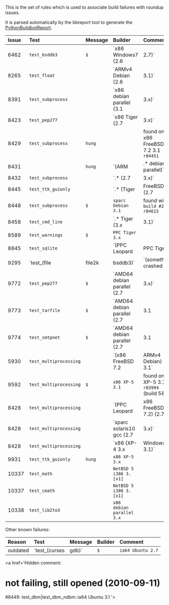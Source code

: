 This is the set of rules which is used to associate build failures with roundup issues.

It is parsed automatically by the bbreport tool to generate the [PythonBuildbotReport](PythonBuildbotReport.md).

| **Issue** | **Test** | **Message** | **Builder** | **Comment** |
|:----------|:---------|:------------|:------------|:------------|
| 6462 | `test_bsddb3` | `$` | `x86 Windows7 (2.6|2.7)` |  |
| 8265 | `test_float` |  | `ARMv4 Debian (2.6|3.1)` | closed as "won't fix" |
| 8391 | `test_subprocess` |  | `x86 debian parallel (3.1|3.x)` |  |
| 8423 | `test_pep277` |  | `x86 Tiger (2.7|3.x)` |  |
| 8429 | `test_subprocess` | `hung` |  | found on x86 FreeBSD 7.2 3.1 `r84451` |
| 8431 |  | `hung` | `(ARM|.* debian parallel)` |  |
| 8432 | `test_subprocess` |  | `.* (2.7|3.x)` | on 2.7: FreeBSD 7.2, FreeBSD, alpha Debian, ... |
| 8445 | `test_ttk_guionly` |  | `.* (Tiger|FreeBSD.*) (2.7|3.1|3.x)` |  |
| 8448 | `test_subprocess` | `$` | `sparc Debian 3.1` | found with `build #24, r84615` |
| 8458 | `test_cmd_line` |  | `.* Tiger (3.x|3.1)` |  |
| 8589 | `test_warnings` | `$` | `PPC Tiger 3.x` |  |
| 8845 | `test_sqlite` |  | `(PPC Leopard|PPC Tiger|sparc Debian) 3.x` |  |
| 9295 | `test_(file|file2k|bsddb3)` | `(something crashed|hung)` | `x86 XP-[45] (2.6|2.7)` |  |
| 9772 | `test_pep277` | `$` | `AMD64 debian parallel (2.7|3.x)` |  |
| 9773 | `test_tarfile` | `$` | `AMD64 debian parallel (2.7|3.1|3.x)` |  |
| 9774 | `test_smtpnet` | `$` | `AMD64 debian parallel (2.7|3.1|3.x)` |  |
| 5930 | `test_multiprocessing` |  | `(x86 FreeBSD 7.2|ARMv4 Debian) 3.1` |  |
| 9592 | `test_multiprocessing` | `$` | `x86 XP-5 3.1` | found on XP-5 3.1 `r83994` (build 581) |
| 8428 | `test_multiprocessing` |  | `(PPC Leopard|x86 FreeBSD 7.2) (2.7|3.x)` | see also: 5930, 9572, 9592|
| 8428 | `test_multiprocessing` |  | `sparc solaris10 gcc (2.7|3.x)` |  |
| 8428 | `test_multiprocessing` |  | `x86 (XP-4 3.x|Windows7 3.1)` |  |
| 9931 | `test_ttk_guionly` | `hung` | `x86 XP-5 3.x` |  |
| 10337 | `test_math` |  | `NetBSD 5 i386 3.[x1]` |  |
| 10337 | `test_cmath` |  | `NetBSD 5 i386 3.[x1]` |  |
| 10338 | `test_lib2to3` |  | `x86 debian parallel 3.x` |  |

Other known failures:

| **Reason** | **Test** | **Message** | **Builder** | **Comment** |
|:-----------|:---------|:------------|:------------|:------------|
| outdated | `test_(curses|gdb)` | `$` | `ia64 Ubuntu 2.7` | old failures `r82747`, now fixed |

<a href='Hidden comment: 
# not failing, still opened (2010-09-11)
#8449: test_dbm|test_dbm_ndbm::ia64 Ubuntu 3.1
'></a>